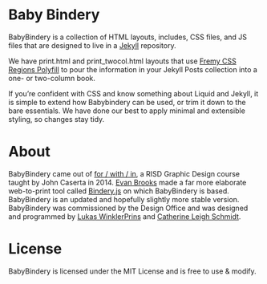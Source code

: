 # Baby Bindery

BabyBindery is a collection of HTML layouts, includes, CSS files, and JS files that are designed to live in a [Jekyll](http://jekyllrb.com/) repository.

We have print.html and print_twocol.html layouts that use [Fremy CSS Regions Polyfill](https://github.com/FremyCompany/css-regions-polyfill) to pour the information in your Jekyll Posts collection into a one- or two-column book.

If you’re confident with CSS and know something about Liquid and Jekyll, it is simple to extend how Babybindery can be used, or trim it down to the bare essentials. We have done our best to apply minimal and extensible styling, so changes stay tidy.

# About

BabyBindery came out of [for / with / in](http://htmloutput.risd.gd), a RISD Graphic Design course taught by John Caserta in 2014. [Evan Brooks](http://evanbrooks.info) made a far more elaborate web-to-print tool called [Bindery.js](https://github.com/evnbr/bindery) on which BabyBindery is based. BabyBindery is an updated and hopefully slightly more stable version. BabyBindery was commissioned by the Design Office and was designed and programmed by [Lukas WinklerPrins](http://ltwp.net) and [Catherine Leigh Schmidt](http://cath.land).

# License

BabyBindery is licensed under the MIT License and is free to use & modify.